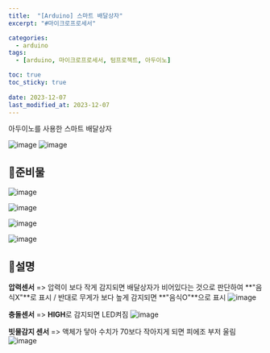 ```yaml
---
title:  "[Arduino] 스마트 배달상자"
excerpt: "#마이크로프로세서"

categories:
  - arduino
tags:
  - [arduino, 마이크로프로세서, 텀프로젝트, 아두이노]

toc: true
toc_sticky: true
 
date: 2023-12-07
last_modified_at: 2023-12-07
---
```


아두이노를 사용한 스마트 배달상자

![image](https://github.com/rin1004/rin1004.github.io/assets/59803206/764e08bd-72e0-49de-b369-d933d64aafff)
![image](https://github.com/rin1004/rin1004.github.io/assets/59803206/5feddeed-4023-4104-bf19-de16db3d4d8f)

## 📜준비물

![image](https://github.com/rin1004/rin1004.github.io/assets/59803206/73ce408f-7fcf-41e3-84d2-791e4b270774)

![image](https://github.com/rin1004/rin1004.github.io/assets/59803206/e8551c19-caf3-4ebe-98ef-abfb3ed778bc)

![image](https://github.com/rin1004/rin1004.github.io/assets/59803206/048ade69-2024-43b6-a99d-a048604155c1)

![image](https://github.com/rin1004/rin1004.github.io/assets/59803206/07d028d2-41ed-46b3-a24c-c8ef852b0488)

## 📜설명

**압력센서** => 압력이 보다 작게 감지되면 배달상자가 비어있다는 것으로 판단하여 **"음식X"**로 표시 / 반대로 무게가 보다 높게 감지되면 **"음식O"**으로 표시
![image](https://github.com/rin1004/rin1004.github.io/assets/59803206/af25a594-02f8-4486-8fa7-4d76f20ea44b)

**충돌센서** => **HIGH**로 감지되면 LED켜짐
![image](https://github.com/rin1004/rin1004.github.io/assets/59803206/3d9268a0-929e-428c-a2ee-8e18fbefc240)

**빗물감지 센서** => 액체가 닿아 수치가 70보다 작아지게 되면 피에조 부저 울림
![image](https://github.com/rin1004/rin1004.github.io/assets/59803206/19833c8e-616c-4d97-a38b-3ab12a271db2)
```


```
